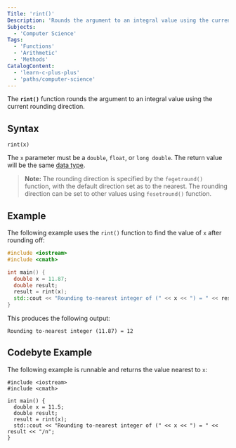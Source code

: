 ```yaml
---
Title: 'rint()'
Description: 'Rounds the argument to an integral value using the current rounding direction.'
Subjects:
  - 'Computer Science'
Tags:
  - 'Functions'
  - 'Arithmetic'
  - 'Methods'
CatalogContent:
  - 'learn-c-plus-plus'
  - 'paths/computer-science'
---
```


The **`rint()`** function rounds the argument to an integral value using the current rounding direction.

## Syntax

```pseudo
rint(x)
```

The `x` parameter must be a `double`, `float`, or `long double`. The return value will be the same [data type](https://www.codecademy.com/resources/docs/cpp/data-types).

> **Note:** The rounding direction is specified by the `fegetround()` function, with the default direction set as to the nearest. The rounding direction can be set to other values using `fesetround()` function.

## Example

The following example uses the `rint()` function to find the value of `x` after rounding off:

```cpp
#include <iostream>
#include <cmath>

int main() {
  double x = 11.87;
  double result;
  result = rint(x);
  std::cout << "Rounding to-nearest integer of (" << x << ") = " << result << "/n";
}
```

This produces the following output:

```shell
Rounding to-nearest integer (11.87) = 12
```

## Codebyte Example

The following example is runnable and returns the value nearest to `x`:

```codebyte/cpp
#include <iostream>
#include <cmath>

int main() {
  double x = 11.5;
  double result;
  result = rint(x);
  std::cout << "Rounding to-nearest integer of (" << x << ") = " << result << "/n";
}
```
